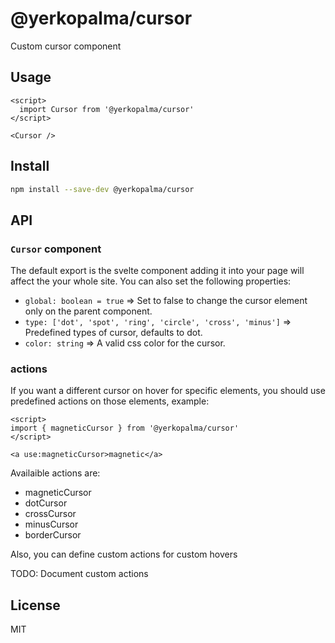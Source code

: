# @yerkopalma/cursor

Custom cursor component

## Usage

```svelte
<script>
  import Cursor from '@yerkopalma/cursor'
</script>

<Cursor />
```

## Install

```bash
npm install --save-dev @yerkopalma/cursor
```

## API

### `Cursor` component

The default export is the svelte component adding it into your 
page will affect the your whole site. You can also set the following properties:

- `global: boolean = true` => Set to false to change the cursor element only on the parent component.
- `type: ['dot', 'spot', 'ring', 'circle', 'cross', 'minus']` => Predefined types of cursor, defaults to dot.
- `color: string` => A valid css color for the cursor. 

### actions

If you want a different cursor on hover for specific elements, you should 
use predefined actions on those elements, example:

```svelte
<script>
import { magneticCursor } from '@yerkopalma/cursor'
</script>

<a use:magneticCursor>magnetic</a>
```

Availaible actions are:

- magneticCursor
- dotCursor
- crossCursor
- minusCursor
- borderCursor

Also, you can define custom actions for custom hovers

TODO: Document custom actions

## License
MIT